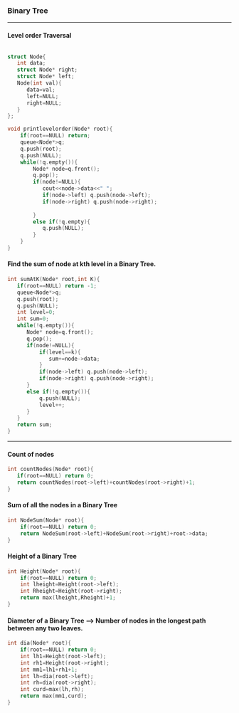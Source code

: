 ### Binary Tree 

---

#### Level order Traversal

```cpp

struct Node{
   int data;
   struct Node* right;
   struct Node* left;
   Node(int val){
      data=val;
      left=NULL;
      right=NULL;
   }
};

void printlevelorder(Node* root){
    if(root==NULL) return;
    queue<Node*>q;
    q.push(root);
    q.push(NULL);
    while(!q.empty()){
        Node* node=q.front();
        q.pop();
        if(node!=NULL){
           cout<<node->data<<" ";
           if(node->left) q.push(node->left);
           if(node->right) q.push(node->right);
           
        }
        else if(!q.empty){
           q.push(NULL);
        }
    }
}

```


#### Find the sum of node at kth level in a Binary Tree.

```cpp
int sumAtK(Node* root,int K){
   if(root==NULL) return -1;
   queue<Node*>q;
   q.push(root);
   q.push(NULL);
   int level=0;
   int sum=0;
   while(!q.empty()){
      Node* node=q.front();
      q.pop();
      if(node!=NULL){
          if(level==k){
             sum+=node->data;
          }
          if(node->left) q.push(node->left);
          if(node->right) q.push(node->right);
      }
      else if(!q.empty()){
          q.push(NULL);
          level++;
      }
   }
   return sum;
}
```

---

#### Count of nodes 

```cpp
int countNodes(Node* root){
   if(root==NULL) return 0;
   return countNodes(root->left)+countNodes(root->right)+1;
}
```

#### Sum of all the nodes in a Binary Tree

```cpp
int NodeSum(Node* root){
    if(root==NULL) return 0;
    return NodeSum(root->left)+NodeSum(root->right)+root->data;
}
```

#### Height of a Binary Tree

```cpp
int Height(Node* root){
    if(root==NULL) return 0;
    int lheight=Height(root->left);
    int Rheight=Height(root->right);
    return max(lheight,Rheight)+1;
}
```

#### Diameter of a Binary Tree --> Number of nodes in the longest path between any two leaves.

```cpp
int dia(Node* root){
    if(root==NULL) return 0;
    int lh1=Height(root->left);
    int rh1=Height(root->right);
    int mm1=lh1+rh1+1;
    int lh=dia(root->left);
    int rh=dia(root->right);
    int curd=max(lh,rh);
    return max(mm1,curd);
}
```

